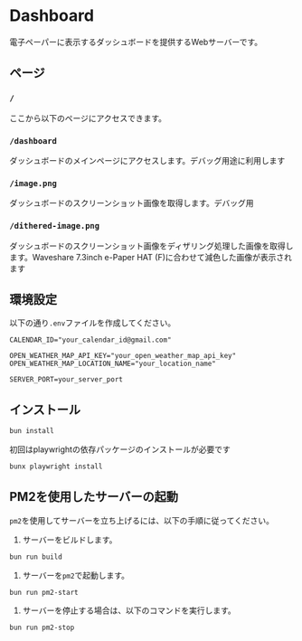 # Dashboard

電子ペーパーに表示するダッシュボードを提供するWebサーバーです。

## ページ

### `/`

ここから以下のページにアクセスできます。

### `/dashboard`

ダッシュボードのメインページにアクセスします。デバッグ用途に利用します

### `/image.png`

ダッシュボードのスクリーンショット画像を取得します。デバッグ用

### `/dithered-image.png`

ダッシュボードのスクリーンショット画像をディザリング処理した画像を取得します。Waveshare 7.3inch e-Paper HAT (F)に合わせて減色した画像が表示されます

## 環境設定

以下の通り`.env`ファイルを作成してください。

```properties
CALENDAR_ID="your_calendar_id@gmail.com"

OPEN_WEATHER_MAP_API_KEY="your_open_weather_map_api_key"
OPEN_WEATHER_MAP_LOCATION_NAME="your_location_name"

SERVER_PORT=your_server_port
```

## インストール

```sh
bun install
```

初回はplaywrightの依存パッケージのインストールが必要です

```sh
bunx playwright install
```

## PM2を使用したサーバーの起動

`pm2`を使用してサーバーを立ち上げるには、以下の手順に従ってください。

1. サーバーをビルドします。

```sh
bun run build
```

1. サーバーを`pm2`で起動します。

```sh
bun run pm2-start
```

1. サーバーを停止する場合は、以下のコマンドを実行します。

```sh
bun run pm2-stop
```
